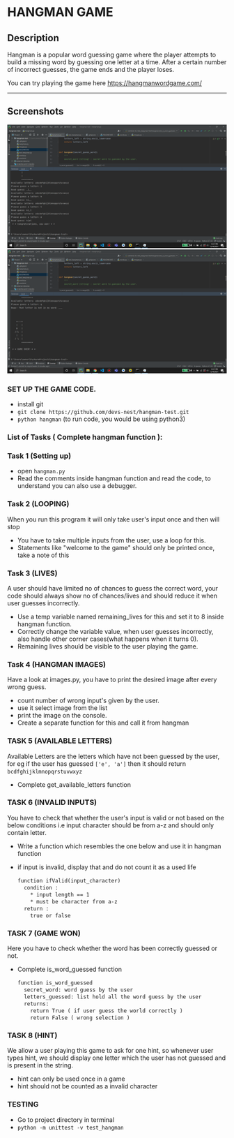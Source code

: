 # HANGMAN GAME

## Description

Hangman is a popular word guessing game where the player attempts to build a missing word by guessing one letter at a
time. After a certain number of incorrect guesses, the game ends and the player loses.

You can try playing the game here https://hangmanwordgame.com/

--- 

## Screenshots

<img src="./images/img1.png"/>
<img src="./images/img2.png"/>

### SET UP THE GAME CODE.

* install git
* `git clone https://github.com/devs-nest/hangman-test.git`
* `python hangman` (to run code, you would be using python3)

### List of Tasks ( Complete hangman function ):

### Task 1 (Setting up)

* open `hangman.py`
* Read the comments inside hangman function and read the code, to understand you can also use a debugger.

### Task 2 (LOOPING)

When you run this program it will only take user's input once and then will stop

* You have to take multiple inputs from the user, use a loop for this.
* Statements like "welcome to the game" should only be printed once, take a note of this

### Task 3 (LIVES)

A user should have limited no of chances to guess the correct word, your code should always show no of chances/lives and
should reduce it when user guesses incorrectly.

* Use a temp variable named remaining_lives for this and set it to 8 inside hangman function.
* Correctly change the variable value, when user guesses incorrectly, also handle other corner cases(what happens when
  it turns 0).
* Remaining lives should be visible to the user playing the game.

### Task 4 (HANGMAN IMAGES)

Have a look at images.py, you have to print the desired image after every wrong guess.

* count number of wrong input's given by the user.
* use it select image from the list
* print the image on the console.
* Create a separate function for this and call it from hangman

### TASK 5 (AVAILABLE LETTERS)

Available Letters are the letters which have not been guessed by the user, for eg if the user has guessed `['e', 'a']`
then it should return `bcdfghijklmnopqrstuvwxyz`

* Complete get_available_letters function

### TASK 6 (INVALID INPUTS)

You have to check that whether the user's input is valid or not based on the below conditions i.e input character should
be from a-z and should only contain letter.

* Write a function which resembles the one below and use it in hangman function
* if input is invalid, display that and do not count it as a used life

  ```
  function ifValid(input_character)
    condition : 
      * input length == 1
      * must be character from a-z
    return :
      true or false
  ```

### TASK 7 (GAME WON)

Here you have to check whether the word has been correctly guessed or not.

* Complete is_word_guessed function

  ```
  function is_word_guessed
    secret_word: word guess by the user
    letters_guessed: list hold all the word guess by the user
    returns: 
      return True ( if user guess the world correctly )
      return False ( wrong selection )
  ```

### TASK 8 (HINT)

We allow a user playing this game to ask for one hint, so whenever user types hint, we should display one letter which
the user has not guessed and is present in the string.

* hint can only be used once in a game
* hint should not be counted as a invalid character

### TESTING

* Go to project directory in terminal
* ```python -m unittest -v test_hangman```

  

